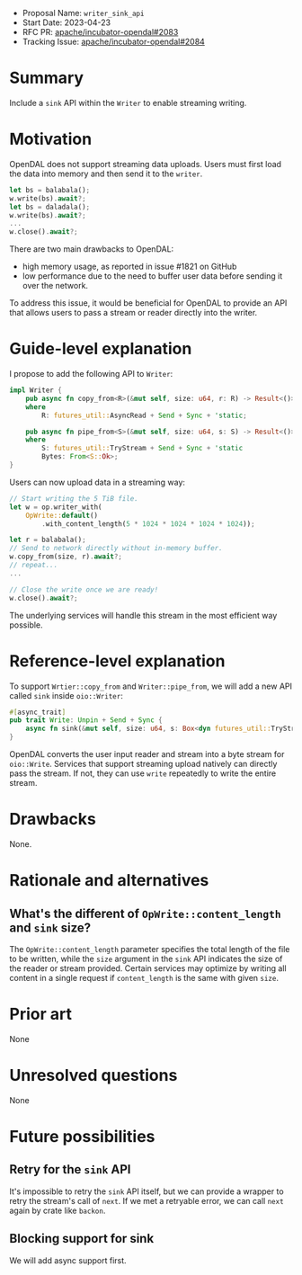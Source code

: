 - Proposal Name: `writer_sink_api`
- Start Date: 2023-04-23
- RFC PR: [apache/incubator-opendal#2083](https://github.com/apache/incubator-opendal/pull/2083)
- Tracking Issue: [apache/incubator-opendal#2084](https://github.com/apache/incubator-opendal/issues/2084)

# Summary

Include a `sink` API within the `Writer` to enable streaming writing.

# Motivation

OpenDAL does not support streaming data uploads. Users must first load the data into memory and then send it to the `writer`.

```rust
let bs = balabala();
w.write(bs).await?;
let bs = daladala();
w.write(bs).await?;
...
w.close().await?;
```

There are two main drawbacks to OpenDAL:

- high memory usage, as reported in issue #1821 on GitHub
- low performance due to the need to buffer user data before sending it over the network.

To address this issue, it would be beneficial for OpenDAL to provide an API that allows users to pass a stream or reader directly into the writer.

# Guide-level explanation

I propose to add the following API to `Writer`:

```rust
impl Writer {
    pub async fn copy_from<R>(&mut self, size: u64, r: R) -> Result<()>
    where
        R: futures_util::AsyncRead + Send + Sync + 'static;

    pub async fn pipe_from<S>(&mut self, size: u64, s: S) -> Result<()>
    where
        S: futures_util::TryStream + Send + Sync + 'static
        Bytes: From<S::Ok>;
}
```

Users can now upload data in a streaming way:

```rust
// Start writing the 5 TiB file.
let w = op.writer_with(
    OpWrite::default()
        .with_content_length(5 * 1024 * 1024 * 1024 * 1024));

let r = balabala();
// Send to network directly without in-memory buffer.
w.copy_from(size, r).await?;
// repeat...
...

// Close the write once we are ready!
w.close().await?;
```

The underlying services will handle this stream in the most efficient way possible.

# Reference-level explanation

To support `Wrtier::copy_from` and `Writer::pipe_from`, we will add a new API called `sink` inside `oio::Writer`:

```rust
#[async_trait]
pub trait Write: Unpin + Send + Sync {
    async fn sink(&mut self, size: u64, s: Box<dyn futures_util::TryStream<Ok=Bytes> + Send + Sync>) -> Result<()>;
}
```

OpenDAL converts the user input reader and stream into a byte stream for `oio::Write`. Services that support streaming upload natively can directly pass the stream. If not, they can use `write` repeatedly to write the entire stream.

# Drawbacks

None.

# Rationale and alternatives

## What's the different of `OpWrite::content_length` and `sink` size?

The `OpWrite::content_length` parameter specifies the total length of the file to be written, while the `size` argument in the `sink` API indicates the size of the reader or stream provided. Certain services may optimize by writing all content in a single request if `content_length` is the same with given `size`.

# Prior art

None

# Unresolved questions

None

# Future possibilities

## Retry for the `sink` API

It's impossible to retry the `sink` API itself, but we can provide a wrapper to retry the stream's call of `next`. If we met a retryable error, we can call `next` again by crate like `backon`.

## Blocking support for sink

We will add async support first.
